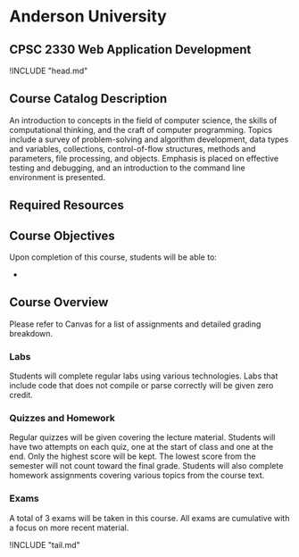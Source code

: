 Anderson University
===================

CPSC 2330 Web Application Development
-------------------------------------

!INCLUDE "head.md"

Course Catalog Description
--------------------------

An introduction to concepts in the field of computer science, the skills of computational thinking, and the craft of computer programming. Topics include a survey of problem-solving and algorithm development, data types and variables, collections, control-of-flow structures, methods and parameters, file processing, and objects. Emphasis is placed on effective testing and debugging, and an introduction to the command line environment is presented.

Required Resources
------------------

Course Objectives
-----------------

Upon completion of this course, students will be able to:

-

Course Overview
---------------

Please refer to Canvas for a list of assignments and detailed grading breakdown.

### Labs

Students will complete regular labs using various technologies. Labs that include code that does not compile or parse correctly will be given zero credit.

### Quizzes and Homework

Regular quizzes will be given covering the lecture material. Students will have two attempts on each quiz, one at the start of class and one at the end. Only the highest score will be kept. The lowest score from the semester will not count toward the final grade. Students will also complete homework assignments covering various topics from the course text.

### Exams

A total of 3 exams will be taken in this course. All exams are cumulative with a focus on more recent material.

!INCLUDE "tail.md"
